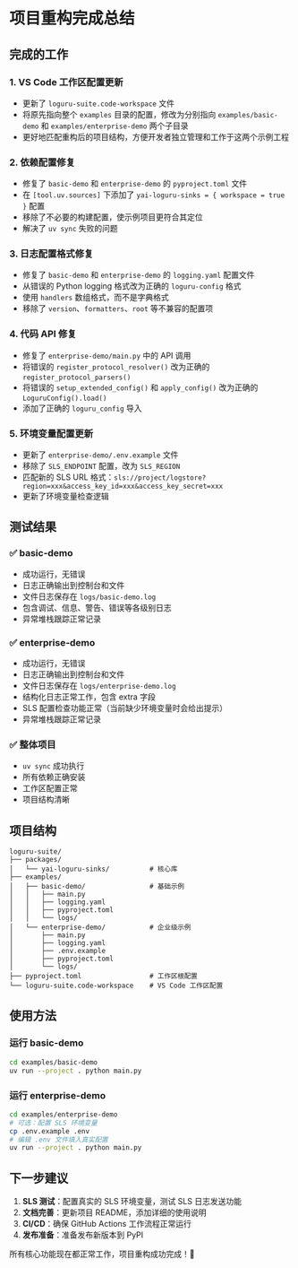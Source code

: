 # 项目重构完成总结

## 完成的工作

### 1. VS Code 工作区配置更新
- 更新了 `loguru-suite.code-workspace` 文件
- 将原先指向整个 `examples` 目录的配置，修改为分别指向 `examples/basic-demo` 和 `examples/enterprise-demo` 两个子目录
- 更好地匹配重构后的项目结构，方便开发者独立管理和工作于这两个示例工程

### 2. 依赖配置修复
- 修复了 `basic-demo` 和 `enterprise-demo` 的 `pyproject.toml` 文件
- 在 `[tool.uv.sources]` 下添加了 `yai-loguru-sinks = { workspace = true }` 配置
- 移除了不必要的构建配置，使示例项目更符合其定位
- 解决了 `uv sync` 失败的问题

### 3. 日志配置格式修复
- 修复了 `basic-demo` 和 `enterprise-demo` 的 `logging.yaml` 配置文件
- 从错误的 Python logging 格式改为正确的 `loguru-config` 格式
- 使用 `handlers` 数组格式，而不是字典格式
- 移除了 `version`、`formatters`、`root` 等不兼容的配置项

### 4. 代码 API 修复
- 修复了 `enterprise-demo/main.py` 中的 API 调用
- 将错误的 `register_protocol_resolver()` 改为正确的 `register_protocol_parsers()`
- 将错误的 `setup_extended_config()` 和 `apply_config()` 改为正确的 `LoguruConfig().load()`
- 添加了正确的 `loguru_config` 导入

### 5. 环境变量配置更新
- 更新了 `enterprise-demo/.env.example` 文件
- 移除了 `SLS_ENDPOINT` 配置，改为 `SLS_REGION`
- 匹配新的 SLS URL 格式：`sls://project/logstore?region=xxx&access_key_id=xxx&access_key_secret=xxx`
- 更新了环境变量检查逻辑

## 测试结果

### ✅ basic-demo
- 成功运行，无错误
- 日志正确输出到控制台和文件
- 文件日志保存在 `logs/basic-demo.log`
- 包含调试、信息、警告、错误等各级别日志
- 异常堆栈跟踪正常记录

### ✅ enterprise-demo  
- 成功运行，无错误
- 日志正确输出到控制台和文件
- 文件日志保存在 `logs/enterprise-demo.log`
- 结构化日志正常工作，包含 extra 字段
- SLS 配置检查功能正常（当前缺少环境变量时会给出提示）
- 异常堆栈跟踪正常记录

### ✅ 整体项目
- `uv sync` 成功执行
- 所有依赖正确安装
- 工作区配置正常
- 项目结构清晰

## 项目结构

```
loguru-suite/
├── packages/
│   └── yai-loguru-sinks/          # 核心库
├── examples/
│   ├── basic-demo/                # 基础示例
│   │   ├── main.py
│   │   ├── logging.yaml
│   │   ├── pyproject.toml
│   │   └── logs/
│   └── enterprise-demo/           # 企业级示例
│       ├── main.py
│       ├── logging.yaml
│       ├── .env.example
│       ├── pyproject.toml
│       └── logs/
├── pyproject.toml                 # 工作区根配置
└── loguru-suite.code-workspace    # VS Code 工作区配置
```

## 使用方法

### 运行 basic-demo
```bash
cd examples/basic-demo
uv run --project . python main.py
```

### 运行 enterprise-demo
```bash
cd examples/enterprise-demo
# 可选：配置 SLS 环境变量
cp .env.example .env
# 编辑 .env 文件填入真实配置
uv run --project . python main.py
```

## 下一步建议

1. **SLS 测试**：配置真实的 SLS 环境变量，测试 SLS 日志发送功能
2. **文档完善**：更新项目 README，添加详细的使用说明
3. **CI/CD**：确保 GitHub Actions 工作流程正常运行
4. **发布准备**：准备发布新版本到 PyPI

所有核心功能现在都正常工作，项目重构成功完成！🎉